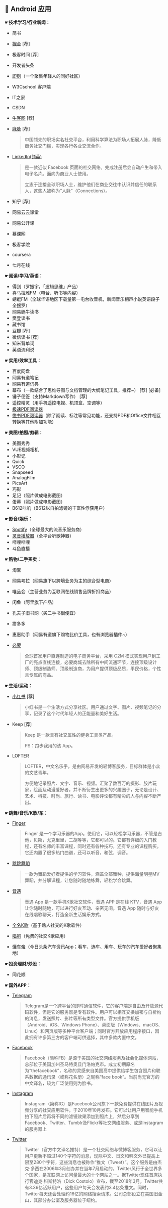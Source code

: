 ## :iphone: Android 应用

☛**技术学习/行业新闻：**

- 简书 

- [掘金](https://juejin.im)  [荐]

- 极客时间  [荐]

- 开发者头条

- [即刻](https://www.ruguoapp.com/)（一个聚集年轻人的同好社区）

- W3Cschool 客户端

- IT之家

- CSDN

- [牛客网](https://www.nowcoder.com)  [荐]

- [脉脉](https://maimai.cn/)  [荐]

  > 中国领先的职场实名社交平台，利用科学算法为职场人拓展人脉，降低商务社交门槛，实现各行各业交流合作。

- [LinkedIn(领英)](https://www.linkedin.com/help/linkedin/answer/60678/-app?lang=zh-hans)

  > 是一款近似 Facebook 页面的社交网络。完成注册后会自动产生和带入电子名片。面向为商业人士使用。
  >
  > 立志于连接全球职场人士，维护他们在商业交往中认识并信任的联系人，这些人被称为“人脉”（Connections）。

- 知乎   [荐]

- 网易云云课堂

- 网易公开课

- 慕课网

- 极客学院

- coursera

- 七月在线

☛**阅读/学习/英语：**

- 得到（罗振宇，「逻辑思维」产品）
- 喜马拉雅FM（电台、听书等内容）
- 蜻蜓FM（全球华语地区下载量第一电台收音机，新闻音乐相声小说英语段子全搜罗）
- 网易蜗牛读书   
- 樊登读书
- 藏书馆   
- 豆瓣  [荐]
- 微信读书   [荐]
- 知米背单词
- 英语流利说

☛**实用/效率工具：**

- 百度网盘
- 网易有道笔记
- 网易有道词典
- 幕布（一款结合了思维导图与文档管理的大纲笔记工具，推荐~）  [荐]  [必备]
- 锤子便签（支持Markdown写作）  [荐]
- 遥控精灵（用手机遥控电视、机顶盒、空调等）
- [极速PDF阅读器](https://www.jisupdf.com/)
- [悦书PDF阅读器](http://www.yueshupdf.com/)（除了阅读、标注等常见功能，还支持PDF和Office文件相互转换等其他附加功能）

☛**美图/拍照/剪辑：** 

- 美图秀秀
- VUE视频相机
- 小影记
- Quick 
- VSCO
- Snapseed
- AnalogFilm
- PicsArt
- 巧影
- 足记（照片做成电影截图）
- 蛋幕（照片做成电影截图）
- B612咔叽（B612以自拍滤镜的丰富性俘获用户）

☛**影音/娱乐：** 

- [Spotify](https://www.spotify.com)（全球最大的流音乐服务商）
- [灵音播放器](http://lyplayer.hkjapp.com/)（全平台听歌神器）
- 哔哩哔哩
- 斗鱼直播

☛**购物/二手买卖：**

- 淘宝

- 网易考拉（网易旗下以跨境业务为主的综合型电商）

- 唯品会（主营业务为互联网在线销售品牌折扣商品）

- 闲鱼（阿里旗下产品）

- 孔夫子旧书网（买二手书很便宜）

- 拼多多

- 惠惠助手（网易有道旗下购物比价工具，也有浏览器插件~）

- [必要](http://www.biyao.com/home/index.html)

  > 全球首家用户直连制造的电子商务平台，采用 C2M 模式实现用户到工厂的亮点直线连接，必要商城去除所有中间流通环节，连接顶级设计师、顶级制造师、顶级制造商，为用户提供顶级品质，平民价格，个性且专属的商品。

☛**生活/运动：**

- [小红书](https://www.xiaohongshu.com)  [荐]

  > 小红书是一个生活方式分享社区。用户通过文字、图片、视频笔记的分享，记录了这个时代年轻人的正能量和美好生活。

- Keep  [荐] 

  > Keep 是一款具有社交属性的健身工具类产品。
  >
  > PS：跑步我用的该 App。

- LOFTER

  > LOFTER，中文名乐乎，是由网易开发的轻博客服务，目标群体是小众的文艺青年。
  >
  > 方便地记录照片、文字、音乐、视频。汇聚了数百万的摄影、胶片玩家，绘画及动漫爱好者，并不断衍生出更多的兴趣圈子，无论是设计、艺术、科技、时尚、旅行、读书、电影评论都有精彩的人与内容不断产出。

☛**跳舞/音乐/K歌/车：** 

- [Finger](https://www.finger66.com/web/about.html)

  > Finger 是一个学习乐器的App。使用它，可以轻松学习乐器，不管是吉他，贝斯，尤克里里，二胡等等，它都可以的。它都有详细的入门教程，还有名师的丰富课程，同时还有各种技巧，还有专业的课程购买。它还内置了很多热门曲谱，还可以听音，和弦，调音。

- [跳跳舞蹈](http://tiaooo.com/down.html)

  > 一款为舞蹈爱好者提供的学习软件，涵盖全部舞种，提供海量明星MV舞蹈，并分解课程，让您随时随地练舞，轻松学会跳舞。

- [音遇]()

  > 音遇 App 是一款手机K歌社交软件，音遇 APP 是在线 KTV，音遇 App 让你随时随地，可以进行好友互动、亲密无间。音遇 App 随时与好友在线唱歌聊天，打造全新生活娱乐方式。

- [全名K歌](https://kg.qq.com/)（基于熟人社交的K歌软件）

- [唱吧](https://changba.com/)（免费的社交K歌应用）

- [懂车帝](https://www.dongchediapp.com/)（今日头条汽车资讯App；看车、选车、用车、玩车的汽车爱好者聚集地）

☛**投资理财/炒股：** 

- 同花顺

☛**国外APP：**

- [Telegram](https://telegram.org/)

  > Telegram是一个跨平台的即时通信软件，它的客户端是自由及开放源代码软件，但是它的服务器是专有软件。用户可以相互交换加密与自析构的消息，发送照片、影片等所有类型文件。官方提供手机版（Android、iOS、Windows Phone）、桌面版（Windows、macOS、Linux）和网页版等多种平台客户端；同时官方开放应用程序接口，因此拥有许多第三方的客户端可供选择，其中多款内置中文。

- [Facebook](https://www.facebook.com/)

  > Facebook（简称FB）是源于美国的社交网络服务及社会化媒体网站，总部位于美国加州圣马特奥县门洛帕克市。成立初期原名为“thefacebook”，名称的灵感来自美国高中提供给学生包含照片和联系数据的通讯录（或称花名册）之昵称“face book”。当前尚无官方的中文译名，较为广泛使用则为脸书。

- [Instagram](https://www.instagram.com/)

  > Instagram（简称IG）是Facebook公司旗下一款免费提供在线图片及视频分享的社交应用软件，于2010年10月发布。它可以让用户用智能手机拍下照片后再将不同的滤镜效果添加到照片上，然后分享到Facebook、Twitter、Tumblr及Flickr等社交网络服务、或是Instagram的服务器上

- [Twitter](https://twitter.com/)

  > Twitter（官方中文译名推特）是一个社交网络与微博客服务，它可以让用户更新不超过140个字符的消息，现除中文、日文和韩文外已提高上限至280个字符，这些消息也被称作“推文（Tweet）”。这个服务是由杰克·多西在2006年3月创办并在当年7月启动的。Twitter风行于全世界多个国家，是互联网上访问量最大的十个网站之一。据Twitter现任首席执行官迪克·科斯特洛（Dick Costolo）宣布，截至2018年3月，Twitter共有3.36亿活跃用户，这些用户每天会发表约3.4亿条推文。同时，Twitter每天还会处理约16亿的网络搜索请求。公司总部设立在美国旧金山，其部分办公室及服务器位于纽约。